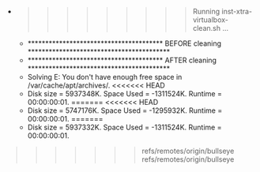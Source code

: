* >>>>>>>>> Running inst-xtra-virtualbox-clean.sh ...
  * ***************************************  BEFORE cleaning  *****************************************
  * ***************************************  AFTER cleaning  *****************************************
  * Solving E: You don't have enough free space in /var/cache/apt/archives/.
<<<<<<< HEAD
  * Disk size = 5937348K. Space Used = -1311524K. Runtime = 00:00:00:01.
=======
<<<<<<< HEAD
  * Disk size = 5747176K. Space Used = -1295932K. Runtime = 00:00:00:01.
=======
  * Disk size = 5937332K. Space Used = -1311524K. Runtime = 00:00:00:01.
>>>>>>> refs/remotes/origin/bullseye
>>>>>>> refs/remotes/origin/bullseye
